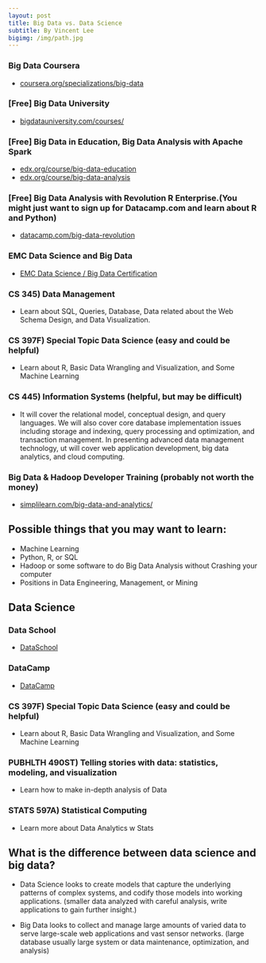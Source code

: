 ```yaml
---
layout: post
title: Big Data vs. Data Science
subtitle: By Vincent Lee
bigimg: /img/path.jpg
---
```


### Big Data Coursera 

- [coursera.org/specializations/big-data](https://www.coursera.org/specializations/big-data)  

### [Free] Big Data University

- [bigdatauniversity.com/courses/](https://bigdatauniversity.com/courses/)  

### [Free] Big Data in Education, Big Data Analysis with Apache Spark

- [edx.org/course/big-data-education](https://www.edx.org/course/big-data-education-teacherscollegex-bde1x) 
- [edx.org/course/big-data-analysis](https://www.edx.org/course/big-data-analysis-apache-spark-uc-berkeleyx-cs110x) 

### [Free] Big Data Analysis with Revolution R Enterprise.(You might just want to sign up for Datacamp.com and learn about R and Python)

- [datacamp.com/big-data-revolution](https://www.datacamp.com/community/open-courses/big-data-revolution-r-enterprise-tutorial#gs.CcNTftQ) 

### EMC Data Science and Big Data 

- [EMC Data Science / Big Data Certification](https://education.emc.com/guest/campaign/data_science.aspx) 

### CS 345) Data Management

- Learn about SQL, Queries, Database, Data related about the Web Schema Design, and Data Visualization.

### CS 397F) Special Topic Data Science (easy and could be helpful)

- Learn about R, Basic Data Wrangling and Visualization, and Some Machine Learning

### CS 445) Information Systems (helpful, but may be difficult)

- It will cover the relational model, conceptual design, and query languages. We will also cover core database implementation issues including storage and indexing, query processing and optimization, and transaction management. In presenting advanced data management technology, ut will cover web application development, big data analytics, and cloud computing.

### Big Data & Hadoop Developer Training (probably not worth the money)

- [simplilearn.com/big-data-and-analytics/](https://www.simplilearn.com/big-data-and-analytics/big-data-and-hadoop-training) 


## Possible things that you may want to learn:

- Machine Learning
- Python, R, or SQL
- Hadoop or some software to do Big Data Analysis without Crashing your computer
- Positions in Data Engineering, Management, or Mining

## Data Science

### Data School

- [DataSchool](http://www.dataschool.io/15-hours-of-expert-machine-learning-videos/) 

### DataCamp

- [DataCamp](https://www.datacamp.com/) 

### CS 397F) Special Topic Data Science (easy and could be helpful)

- Learn about R, Basic Data Wrangling and Visualization, and Some Machine Learning

### PUBHLTH 490ST) Telling stories with data: statistics, modeling, and visualization

- Learn how to make in-depth analysis of Data

### STATS 597A) Statistical Computing

- Learn more about Data Analytics w Stats

## What is the difference between data science and big data?

- Data Science looks to create models that capture the underlying patterns of complex systems, and codify those models into working applications. (smaller data analyzed with careful analysis, write applications to gain further insight.)

- Big Data looks to collect and manage large amounts of varied data to serve large-scale web applications and vast sensor networks. (large database usually large system or data maintenance,  optimization, and analysis)

